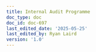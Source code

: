 ```yaml
---
title: Internal Audit Programme
doc_type: doc
doc_id: doc-697
last_edited_date: '2025-05-25'
last_edited_by: Ryan Laird
version: '1.0'
---
```



